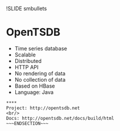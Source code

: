 !SLIDE smbullets
# OpenTSDB

* Time series database
* Scalable
* Distributed 
* HTTP API
* No rendering of data
* No collection of data
* Based on HBase
* Language: Java

~~~SECTION:handouts~~~
****
Project: http://opentsdb.net
<br/>
Docs: http://opentsdb.net/docs/build/html
~~~ENDSECTION~~~
